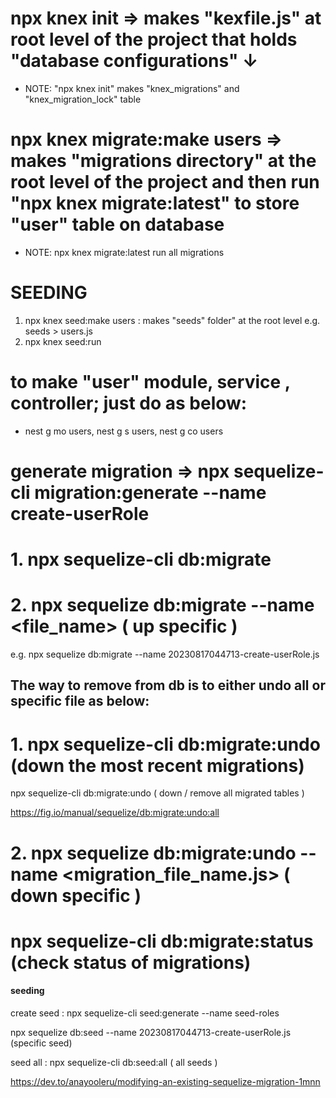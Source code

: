 # npx knex init => makes "kexfile.js" at root level of the project that holds "database configurations" ↓

- NOTE: "npx knex init" makes "knex_migrations" and "knex_migration_lock" table

# npx knex migrate:make users => makes "migrations directory" at the root level of the project and then run "npx knex migrate:latest" to store "user" table on database

- NOTE: npx knex migrate:latest run all migrations

# SEEDING

1. npx knex seed:make users : makes "seeds" folder" at the root level e.g. seeds > users.js
2. npx knex seed:run

# to make "user" module, service , controller; just do as below:

- nest g mo users, nest g s users, nest g co users

[Quick_Knex_With_Next]: https://dev.to/tony133/knexjs-module-for-nestjs-7-x-framework-15g8
[Knex cheatsheet]: https://dev.to/hoanganhlam/knex-cheat-sheet-79o

# generate migration => npx sequelize-cli migration:generate --name create-userRole

# 1. npx sequelize-cli db:migrate

# 2. npx sequelize db:migrate --name <file_name> ( up specific )

e.g. npx sequelize db:migrate --name 20230817044713-create-userRole.js

## The way to remove from db is to either undo all or specific file as below:

# 1. npx sequelize-cli db:migrate:undo (down the most recent migrations)
npx sequelize-cli db:migrate:undo ( down / remove all migrated tables )

https://fig.io/manual/sequelize/db:migrate:undo:all

# 2. npx sequelize db:migrate:undo --name <migration_file_name.js> ( down specific )

# npx sequelize-cli db:migrate:status (check status of migrations)

#### seeding

create seed : npx sequelize-cli seed:generate --name seed-roles


npx sequelize db:seed --name 20230817044713-create-userRole.js (specific seed)


seed all : npx sequelize-cli db:seed:all ( all seeds )

https://dev.to/anayooleru/modifying-an-existing-sequelize-migration-1mnn